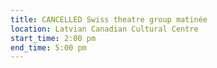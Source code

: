 ```yaml
---
title: CANCELLED Swiss theatre group matinée
location: Latvian Canadian Cultural Centre
start_time: 2:00 pm
end_time: 5:00 pm
---
```


